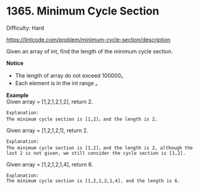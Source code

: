 # 1365. Minimum Cycle Section

Difficulty: Hard

https://lintcode.com/problem/minimum-cycle-section/description

Given an array of int, find the length of the minimum cycle section.

**Notice**  
* The length of array do not exceed 100000。
* Each element is in the int range 。

**Example**  
Given array = [1,2,1,2,1,2], return 2.
```
Explanation:
The minimum cycle section is [1,2]，and the length is 2.
```
Given array = [1,2,1,2,1], return 2.
```
Explanation:
The minimum cycle section is [1,2]，and the length is 2, although the last 2 is not given, we still consider the cycle section is [1,2].
```
Given array = [1,2,1,2,1,4], return 6.
```
Explanation:
The minimum cycle section is [1,2,1,2,1,4], and the length is 6.
```
